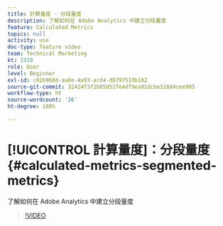 ```yaml
---
title: 計算量度 - 分段量度
description: 了解如何在 Adobe Analytics 中建立分段量度
feature: Calculated Metrics
topics: null
activity: use
doc-type: feature video
team: Technical Marketing
kt: 2319
role: User
level: Beginner
exl-id: c02b968d-aa0e-4a93-acd4-d8797533b182
source-git-commit: 32424f3f2b05952fe4df9ea91dcbe51684cee905
workflow-type: ht
source-wordcount: '26'
ht-degree: 100%

---
```


# [!UICONTROL 計算量度]：分段量度 {#calculated-metrics-segmented-metrics}

了解如何在 Adobe Analytics 中建立分段量度

>[!VIDEO](https://video.tv.adobe.com/v/25409/?quality=12)
